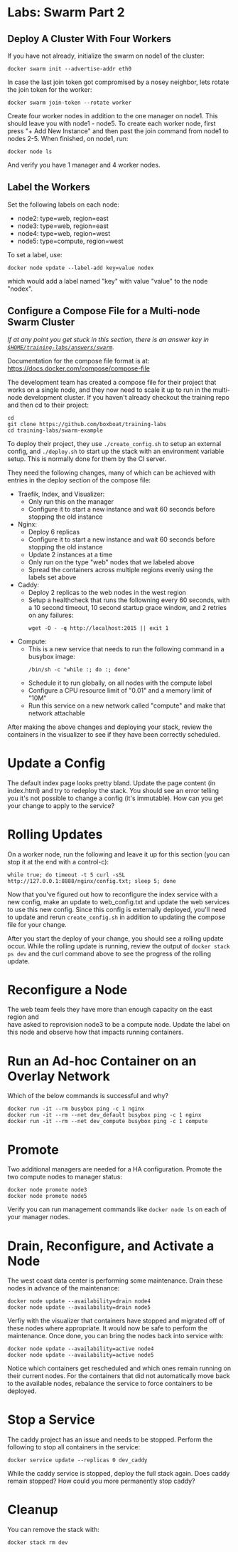 # Labs: Swarm Part 2

## Deploy A Cluster With Four Workers

If you have not already, initialize the swarm on node1 of the cluster:

```
docker swarm init --advertise-addr eth0
```

In case the last join token got compromised by a nosey neighbor, lets rotate
the join token for the worker:

```
docker swarm join-token --rotate worker
```

Create four worker nodes in addition to the one manager on node1. This should
leave you with node1 - node5. To create each worker node, first press "+ Add
New Instance" and then past the join command from node1 to nodes 2-5. When
finished, on node1, run:

```
docker node ls
```

And verify you have 1 manager and 4 worker nodes.

## Label the Workers

Set the following labels on each node:

- node2: type=web, region=east
- node3: type=web, region=east
- node4: type=web, region=west
- node5: type=compute, region=west

To set a label, use:

```
docker node update --label-add key=value nodex
```

which would add a label named "key" with value "value" to the node "nodex".

## Configure a Compose File for a Multi-node Swarm Cluster

*If at any point you get stuck in this section, there is an answer key in
[`$HOME/training-labs/answers/swarm`](answers/swarm/).*

Documentation for the compose file format is at:
https://docs.docker.com/compose/compose-file

The development team has created a compose file for their project that works
on a single node, and they now need to scale it up to run in the multi-node
development cluster. If you haven't already checkout the training repo and then
cd to their project:

```
cd
git clone https://github.com/boxboat/training-labs
cd training-labs/swarm-example
```

To deploy their project, they use `./create_config.sh` to setup an external
config, and `./deploy.sh` to start up the stack with an environment variable
setup. This is normally done for them by the CI server.

They need the following changes, many of which can be achieved with entries
in the deploy section of the compose file:

- Traefik, Index, and Visualizer:
  - Only run this on the manager
  - Configure it to start a new instance and wait 60 seconds before stopping
    the old instance
- Nginx:
  - Deploy 6 replicas
  - Configure it to start a new instance and wait 60 seconds before stopping
    the old instance
  - Update 2 instances at a time
  - Only run on the type "web" nodes that we labeled above
  - Spread the containers across multiple regions evenly using the labels set
    above
- Caddy:
  - Deploy 2 replicas to the web nodes in the west region
  - Setup a healthcheck that runs the followning every 60 seconds, with a
    10 second timeout, 10 second startup grace window, and 2 retries on any
    failures:
    ```
    wget -O - -q http://localhost:2015 || exit 1
    ```
- Compute:
  - This is a new service that needs to run the following command in a busybox
    image:
    ```
    /bin/sh -c "while :; do :; done"
    ```
  - Schedule it to run globally, on all nodes with the compute label
  - Configure a CPU resource limit of "0.01" and a memory limit of "10M"
  - Run this service on a new network called "compute" and make that network
    attachable

After making the above changes and deploying your stack, review the containers
in the visualizer to see if they have been correctly scheduled.

# Update a Config

The default index page looks pretty bland. Update the page content (in
index.html) and try to redeploy the stack. You should see an error telling
you it's not possible to change a config (it's immutable). How can you
get your change to apply to the service?

# Rolling Updates

On a worker node, run the following and leave it up for this section (you can
stop it at the end with a control-c):

```
while true; do timeout -t 5 curl -sSL http://127.0.0.1:8888/nginx/config.txt; sleep 5; done
```

Now that you've figured out how to reconfigure the index service with a new
config, make an update to web_config.txt and update the web services to use
this new config. Since this config is externally deployed, you'll need to 
update and rerun `create_config.sh` in addition to updating the compose file
for your change.

After you start the deploy of your change, you should see a rolling update
occur. While the rolling update is running, review the output of
`docker stack ps dev` and the curl command above to see the progress of the
rolling update.

# Reconfigure a Node

The web team feels they have more than enough capacity on the east region and   
have asked to reprovision node3 to be a compute node. Update the label on this
node and observe how that impacts running containers.

# Run an Ad-hoc Container on an Overlay Network

Which of the below commands is successful and why?

```
docker run -it --rm busybox ping -c 1 nginx
docker run -it --rm --net dev_default busybox ping -c 1 nginx
docker run -it --rm --net dev_compute busybox ping -c 1 compute
```

# Promote

Two additional managers are needed for a HA configuration. Promote the two
compute nodes to manager status:

```
docker node promote node3
docker node promote node5
```

Verify you can run management commands like `docker node ls` on each of your
manager nodes.

# Drain, Reconfigure, and Activate a Node

The west coast data center is performing some maintenance. Drain these nodes
in advance of the maintenance:

```
docker node update --availability=drain node4
docker node update --availability=drain node5
```

Verfiy with the visualizer that containers have stopped and migrated off of
these nodes where appropriate. It would now be safe to perform the maintenance.
Once done, you can bring the nodes back into service with:

```
docker node update --availability=active node4
docker node update --availability=active node5
```

Notice which containers get rescheduled and which ones remain running on their
current nodes. For the containers that did not automatically move back to the
available nodes, rebalance the service to force containers to be deployed.

# Stop a Service

The caddy project has an issue and needs to be stopped. Perform the following 
to stop all containers in the service:

```
docker service update --replicas 0 dev_caddy
```

While the caddy service is stopped, deploy the full stack again. Does caddy
remain stopped? How could you more permanently stop caddy?

# Cleanup

You can remove the stack with:

```
docker stack rm dev
```

